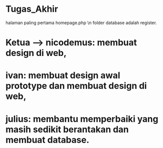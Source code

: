 # Tugas_Akhir
   halaman paling pertama homepage.php \n
   folder database adalah register.
# Ketua --> nicodemus: membuat design di web, 
# ivan: membuat design awal prototype dan membuat design di web, 
# julius: membantu memperbaiki yang masih sedikit berantakan dan membuat database.
